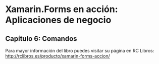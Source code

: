 # Xamarin.Forms en acción: Aplicaciones de negocio
## Capítulo 6: Comandos
Para mayor información del libro puedes visitar su página en RC Libros: http://rclibros.es/producto/xamarin-forms-accion/
